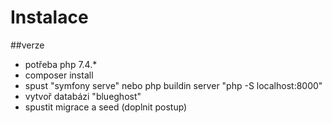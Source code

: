 # Instalace 

##verze

- potřeba php 7.4.*
- composer install
- spust "symfony serve" nebo php buildin server "php -S localhost:8000"
- vytvoř databázi "blueghost"
- spustit migrace a seed (doplnit postup)
